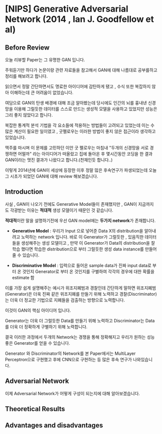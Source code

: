 # [NIPS] Generative Adversarial Network (2014 , Ian J. Goodfellow et al)

## Before Review

오늘 리뷰할 Paper는 그 유명한 GAN 입니다.

주워듣기만 하다가 논문이랑 관련 자료들을 참고해서 GAN에 대해 나름대로 공부를하고 정리를 해보려고 합니다.

읽으면서 정말 간단하면서도 명료한 아이디어에 감탄하게 됐고 , 수식 또한 복잡하지 않아 이해하는데 큰 어려움이 없었습니다.

여담으로 GAN의 탄생 배경에 대해 조금 알아봤는데 당시에도 인간의 뇌를 흉내낸 신경망을 이용해 그럴듯한 데이터를 스스로 만드는 생성적 모델을 사용하고 있었지만 성능은 그리 좋지 않았다고 합니다. 

복잡한 통계적 분석 기법을 각 요소들에 적용하는 방법들이 고려되고 있었는데 이는 수많은 계산이 필요한 일이였고 , 굿펠로우는 이러한 방법이 좋지 않은 접근이라 생각하고 있었습니다.

맥주를 마시며 이 문제를 고민하던 이안 굿 펠로우는 마침내 "두개의 신경망을 서로 경쟁하면 어떨까" 라는 아이디어가 떠올랐고 집에 돌아온 후 몇시간동안 코딩을 한 결과 GAN이라는 멋진 결과가 나왔다고 합니다.(천재인듯 합니다..)

이렇게 2014년에 GAN이 세상에 등장한 이후 정말 많은 후속연구가 파생되었는데 오늘 그 시초가 되었던 GAN에 대해 review 해보겠습니다.

## Introduction

사실 , GAN이 나오기 전에도 Generative Model들이 존재했지만 , GAN이 지금까지도 각광받는 이유는 **적대적** 생성 모델이기 때문인 것 같습니다.

**적대적**이란 말을 설명하기전에 우선 GAN model에는 **두가지 network**가 존재합니다.

* **Generative Model** : 우리가 Input 으로 넣어준 Data X의 distribution을 알아내려고 노력하는 network 입니다. 
바로 이 Generator가 그럴듯한 , 있음직한 데이터들을 생성해주는 생성 모델이고 , 만약 이 Generator가 Data의 distribution을 잘 학습 했다면 학습한 distribution으로 부터 
그럴듯한 생성 data instance를 만들어 줄 수 있습니다.

* **Discriminative Model** : 입력으로 들어온 sample data가 진짜 input data로 부터 온 것인지 Generator로 부터 온 것인지를 구별하여 각각의 경우에 대한 확률을 estimate 함

이를 가장 쉽게 설명해주는 예시가 위조지폐범과 경찰인데 간단하게 말하면 위조지폐범(Generator)은 더욱 진짜 같은 위조지폐를 만들기 위해 노력하고 경찰(Discriminator)는 더욱 더 정교한 기법으로 지폐들을 검출하는 방향으로 노력합니다.

이것이 GAN의 핵심 아이디어 입니다. 

Generator는 더욱 더 그럴듯한 Data를 만들기 위해 노력하고 Discriminator는 Data를 더욱 더 정확하게 구별하기 위해 노력합니다. 

결국 이러한 과정에서 두개의 Network는 경쟁을 통해 정확해지고 우리가 원하는 성능 좋은 Generator를 얻을 수 있습니다.

Generator 와 Discriminator의 Network를 본 Paper에서는 MultiLayer Perceptron으로 구현했고 후에 CNN으로 구현하는 등 많은 후속 연구가 나와있습니다.
 
## Adversarial Network

이제 Adversarial Network가 어떻게 구성이 되는지에 대해 알아보겠습니다.

## Theoretical Results

## Advantages and disadvantages

